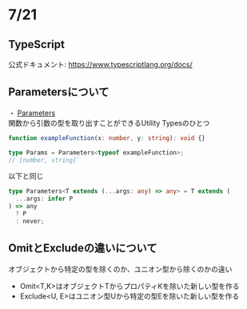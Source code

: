 # 7/21

## TypeScript

公式ドキュメント: https://www.typescriptlang.org/docs/

## Parametersについて

・ [Parameters](https://www.typescriptlang.org/docs/handbook/utility-types.html#parameterstype)  
関数から引数の型を取り出すことができるUtility Typesのひとつ

```ts
function exampleFunction(x: number, y: string): void {}

type Params = Parameters<typeof exampleFunction>;
// [number, string]`
```

以下と同じ

```ts
type Parameters<T extends (...args: any) => any> = T extends (
  ...args: infer P
) => any
  ? P
  : never;
```

## OmitとExcludeの違いについて

オブジェクトから特定の型を除くのか、ユニオン型から除くのかの違い

- Omit<T,K>はオブジェクトTからプロパティKを除いた新しい型を作る
- Exclude<U, E>はユニオン型Uから特定の型Eを除いた新しい型を作る
